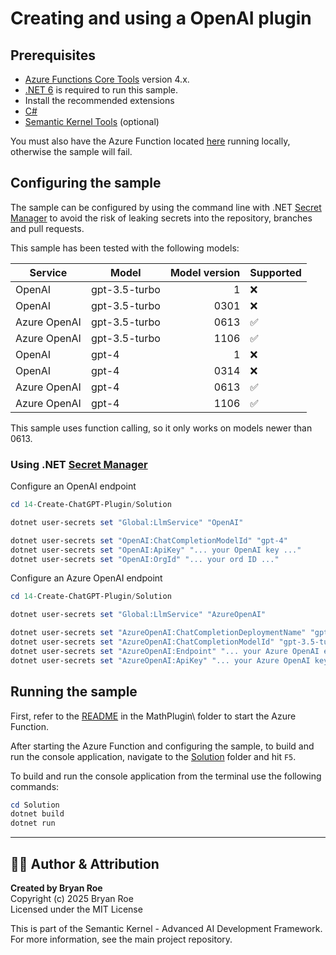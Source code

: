 # Creating and using a OpenAI plugin

## Prerequisites

- [Azure Functions Core Tools](https://github.com/Azure/azure-functions-core-tools) version 4.x.
- [.NET 6](https://dotnet.microsoft.com/download/dotnet/6.0) is required to run this sample.
- Install the recommended extensions
- [C#](https://marketplace.visualstudio.com/items?itemName=ms-dotnettools.csharp)
- [Semantic Kernel Tools](https://marketplace.visualstudio.com/items?itemName=ms-semantic-kernel.semantic-kernel) (optional)

You must also have the Azure Function located [here](./MathPlugin/) running locally, otherwise the sample will fail.

## Configuring the sample

The sample can be configured by using the command line with .NET [Secret Manager](https://learn.microsoft.com/en-us/aspnet/core/security/app-secrets) to avoid the risk of leaking secrets into the repository, branches and pull requests.

This sample has been tested with the following models:

| Service      | Model            | Model version | Supported |
| ------------ | ---------------- | ------------: | --------- |
| OpenAI       | gpt-3.5-turbo    |             1 | ❌        |
| OpenAI       | gpt-3.5-turbo    |          0301 | ❌        |
| Azure OpenAI | gpt-3.5-turbo    |          0613 | ✅        |
| Azure OpenAI | gpt-3.5-turbo    |          1106 | ✅        |
| OpenAI       | gpt-4            |             1 | ❌        |
| OpenAI       | gpt-4            |          0314 | ❌        |
| Azure OpenAI | gpt-4            |          0613 | ✅        |
| Azure OpenAI | gpt-4            |          1106 | ✅        |

This sample uses function calling, so it only works on models newer than 0613.

### Using .NET [Secret Manager](https://learn.microsoft.com/en-us/aspnet/core/security/app-secrets)

Configure an OpenAI endpoint

```powershell {"id":"01J6KPWER9SP48PCB1B2SQQ1VT"}
cd 14-Create-ChatGPT-Plugin/Solution

dotnet user-secrets set "Global:LlmService" "OpenAI"

dotnet user-secrets set "OpenAI:ChatCompletionModelId" "gpt-4"
dotnet user-secrets set "OpenAI:ApiKey" "... your OpenAI key ..."
dotnet user-secrets set "OpenAI:OrgId" "... your ord ID ..."
```

Configure an Azure OpenAI endpoint

```powershell {"id":"01J6KPWERAMHRN5C9NEP175PZX"}
cd 14-Create-ChatGPT-Plugin/Solution

dotnet user-secrets set "Global:LlmService" "AzureOpenAI"

dotnet user-secrets set "AzureOpenAI:ChatCompletionDeploymentName" "gpt-35-turbo"
dotnet user-secrets set "AzureOpenAI:ChatCompletionModelId" "gpt-3.5-turbo-0613"
dotnet user-secrets set "AzureOpenAI:Endpoint" "... your Azure OpenAI endpoint ..."
dotnet user-secrets set "AzureOpenAI:ApiKey" "... your Azure OpenAI key ..."
```

## Running the sample

First, refer to the [README](./MathPlugin/README.md) in the MathPlugin\ folder
to start the Azure Function.

After starting the Azure Function and configuring the sample,
to build and run the console application, navigate to the [Solution](./Solution/) folder and hit `F5`.

To build and run the console application from the terminal use the following commands:

```powershell {"id":"01J6KPWERAMHRN5C9NET01NSTY"}
cd Solution
dotnet build
dotnet run
```


---

## 👨‍💻 Author & Attribution

**Created by Bryan Roe**  
Copyright (c) 2025 Bryan Roe  
Licensed under the MIT License

This is part of the Semantic Kernel - Advanced AI Development Framework.
For more information, see the main project repository.

